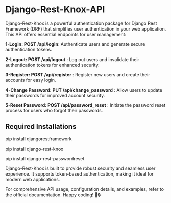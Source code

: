 # Django-Rest-Knox-API

Django-Rest-Knox is a powerful authentication package for Django Rest Framework (DRF) that simplifies user authentication in your web application. This API offers essential endpoints for user management:

**1-Login: POST /api/login**: Authenticate users and generate secure authentication tokens.

**2-Logout: POST /api/logout** : Log out users and invalidate their authentication tokens for enhanced security.

**3-Register: POST /api/register** : Register new users and create their accounts for easy login.

**4-Change Password: PUT /api/change_password** : Allow users to update their passwords for improved account security.

**5-Reset Password: POST /api/password_reset** : Initiate the password reset process for users who forgot their passwords.

## Required Installations
  pip install djangorestframework
  
  pip install django-rest-knox
  
  pip install django-rest-passwordreset


Django-Rest-Knox is built to provide robust security and seamless user experience. It supports token-based authentication, making it ideal for modern web applications.

For comprehensive API usage, configuration details, and examples, refer to the official documentation. Happy coding! 🚀🔒

